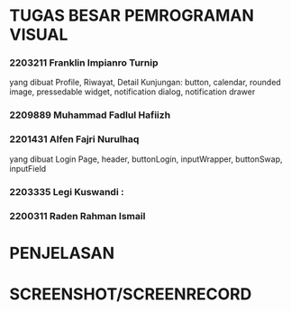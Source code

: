 # TUGAS BESAR PEMROGRAMAN VISUAL
### 2203211 Franklin Impianro Turnip
yang dibuat Profile, Riwayat, Detail Kunjungan: button, calendar, rounded image, pressedable widget, notification dialog, notification drawer
### 2209889 Muhammad Fadlul Hafiizh
### 2201431 Alfen Fajri Nurulhaq
yang dibuat Login Page, header, buttonLogin, inputWrapper, buttonSwap, inputField
### 2203335 Legi Kuswandi : 
### 2200311 Raden Rahman Ismail

# PENJELASAN

# SCREENSHOT/SCREENRECORD
